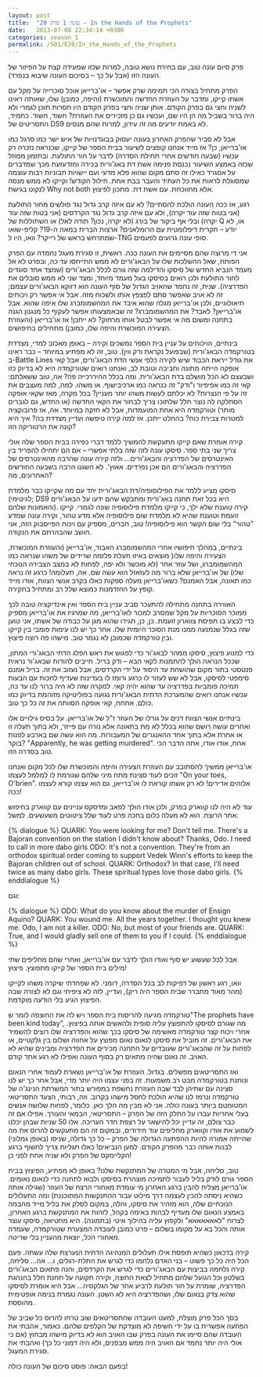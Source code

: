 ```yaml
---
layout: post
title:  "עונה 1 פרק 20 – In the Hands of the Prophets"
date:   2013-07-08 22:34:14 +0300
categories: season_1
permalink: /S01/E20/In_the_Hands_of_the_Prophets
---
```


פרק סיום עונה טוב, עם בחירת נושא טובה, למרות שכזו שמעידה קצת על הפיזור של העונה הזו (אבל על כך – בסיכום העונה שיבוא בנפרד).

הפרק מתחיל בצורה הכי תמימה שרק אפשר – או'ברייאן אוכל סוכרייה על מקל עם אשתו קייקו, ומדבר על העוזרת החדשה והמוכשרת (והיפה, כמובן) שלו, שאותה ראינו לשניה וחצי גם בפרק הקודם. אותן שניה וחצי בפרק הקודם היו חסרות תוכן לגמרי ולא היה ברור בשביל מה הן היו שם, ועכשיו גם כן מזכירים את העוזרת? חשוד, חשוד. כתמיד, התסריטים של DS9 לא באמת יודעים מה זה עידון, למרות שהם מנסים.

אבל לא סביר שהפרק האחרון בעונה יעסוק בבוגדנויות של איש ישר כמו סרגל כמו או'ברייאן, כן? אז מייד אנחנו קופצים לשיעור בבית הספר של קייקו, שכנראה נזכרה רק עכשיו (שבעה חודשים אחרי תחילת הסדרה) לדבר על חור התולעת. ובתזמון ממוזל שכזה באמצע השיעור נכנסת פנימה אשת דת באג'ורית בכירה ומזדעזעת מכך שמדברים על אסגרד כאילו זה סתם מקום שהוא פלא מדעי ועם יישויות תבוניות רבות עוצמה שמסוגלת לראות את כל העתיד והעבר בבת אחת. חילול הקודש! וקייקו לא ממש מנסה לנקוט בגישת Why not both אלא מתווכחת. עם אשת דת. מתכון לפיצוץ.

רגע, אז ככה העונה הולכת להסתיים? לא עם איזה קרב גדול נגד פולשים מחור התולעת (אני בטוח שזה עוד יקרה), ולא עם איזה קרב גדול נגד הקרדסים (אני בטוח שזה עוד יקרה) ובלי אף ביקור של בורג (לא יקרה, נכון? תודה לאל) או השתוללות של Q או, לא יודע – תקרית דיפלומטית עם הרומלאנים? ארצות הברית במאה ה-19? קליפ-שואו שמתרחש בראש של רייקר? וואו, היו ל-TNG סופי עונה גרועים לפעמים.

אני די מרוצה שהם מסיימים את העונה ככה. ראשית, זו סגירת מעגל נחמדה עם הפרק הפותח, שאל ההשלכות שלו על הבאג'ורים לא ממש התייחסו עד כה, ובפרט לא אל מעמד הנביא החדש של סיסקו והדילמה שזה גורם לכלל הבאג'ורים (שמצד אחד סוגדים לחור התולעת ולכן רואים בסיסקו בעל מעמד מיוחד, ומצד שני לא ממש סובלים את הפדרציה). שנית, זה נחמד שהאויב הגדול של סוף העונה הוא דווקא הבאג'ורים עצמם; זה לא אויב שאפשר סתם לפצפץ אותו ולשכוח מזה.
אבל אי אפשר רק ויכוחים תיאולוגיים, ולכן או'ברייאן מגלה שהוא איבד את המהשמומברג שלו איפה שהוא. אבל או'ברייאן? לאבד? את המהשמומברג? זה שבאמצעותו אפשר לעקוף כל מנגנון הגנה בתחנה ומשום מה אי אפשר לבטל אותו מרחוק? לא ייתכן! אז או'ברייאן (והעוזרת הצעירה המוכשרת והיפה שלו, כמובן) מתחילים בחיפושים.

בינתיים, הויכוחים על עניין בית הספר נמשכים וקירה – באופן מאכזב למדי, מצדדת בטורקמדה הבאג'ורית (שבפועל נקראת ודק ווין). טוב, זה לא מפתיע במיוחד – כבר ראינו ב-Battle Lines את גודל ייראת הכבוד שיש לקירה כלפי אנשי הדת הבאג'ורים, אבל קאי אופקה הייתה מתונה וחביבה וטובת לב, ואנחנו רואים שטורקמדה היא לא בדיוק כזו ושבעצם לא הכל מושלם בדת הבאג'ורית. ומה בכלל ההיררכייה פה? אה, טוב ששאלתם: קאי זה כמו אפיפיור ו"ודק" זה כנראה כמו ארכיבישוף. או משהו. למה, למה מעצבים את זה על פי הנצרות? לא יכלתם לעשות משהו יותר מעניין? בכל מקרה, מאז שקאי אופקה הסתלקה לה נוצר חלל שלתוכו צריך לבחור את הקאי החדשה (או החדש, גם לגברים מותר) וטורקמדה היא אחת המועמדות, אבל לא חזקה במיוחד. אה, אז פרובוקציה למטרות צבירת כוח? בהחלט ייתכן. אז למה קירה טיפשה ועדיין מצדדת בה? איך היא קונה את הרטוריקה הזו?

קירה אומרת שאם קייקו מתעקשת להמשיך ללמד דברי כפירה בבית הספר שלה אולי צריך שני בתי ספר. סיסקו עונה לזה שזה בלתי אפשרי – אם הם יתחילו להפריד בין האינטרסים של הפדרציה והבאג'ורים... ולזה קירה עונה שהרבה מהאינטרסים של הפדרציה והבאג'ורים הם אכן נפרדים. אאוץ'. לא השגנו הרבה בשבעה החודשים האחרונים, מה?

סיסקו מציע ללמד את הפילוסופיה/דת הבאג'ורית יחד עם מה שקייקו כבר מלמדת (לגיטימי; DS9 היא בכל זאת תחנה באג'ורית ומתבקש שהם ידעו על הבאג'ורים והאמונות שלהם). קירה טוענת שלא ילך, כי קייקו מלמדת פילוסופיה שונה לגמרי. קייקו זועמת וטוענת שהיא לא מלמדת שום פילוסופיה אלא מדע טהור, וקירה עונה שמדע "טהור" בלי שום הקשר הוא פילוסופיה! טוב, חברים, מספיק עם ויכוח הפייסבוק הזה, אני חושב שהבהרתם את הנקודה.

בינתיים, במהלך חיפושיו אחרי המהשמומברג האבוד, או'ברייאן (והעוזרת המוכשרת, הצעירה והיפה שלו( מוצאים באיזו תעלת פלזמה שרידים של משהו שנראה כמו המהשמומברג, ושל עוזר אחר (לא מוכשר ולא יפה, לפחות לא במצב הצבירה הנוכחי שלו) של או'ברייאן שלא ברור מה לעזאזל הוא עשה שם. אה, תעלומה! כרגע זה נראה כמו תאונה, אבל האמנם? כשאו'ברייאן מעלה ספקות כאלו בקרב אנשי הצוות, אודו מייד קופץ על ההזדמנות כמוצא שלל רב ומתחיל בחקירה.

האווירה בתחנה מתחילה להתעכר סביב עניין בית הספר ואין אינדיקציה טובה לכך ממוכר הסוכריות על מקל שמסרב למכור לאו'ברייאן, מה שמרגיז את או'ברייאן מספיק כדי לבצע בו תפיסת צווארון זועמת. כן, כן, תגידו שהוא מגן על כבודה של אשתו, אני טוען שזה בגלל שנמנעה ממנו מנת הסוכר היומית שלו. אחר כך יש לנו עימות פומבי בין קייקו ובין טורקמדה שכמובן לא נגמר טוב. מישהו פה רוצה פיצוץ.

כדי למנוע פיצוץ, סיסקו ממהר לבאג'ור כדי לפגוש את ראש הפלג הדתי הבאג'ורי המתון, שככל הנראה הולך להתמנות לקאי הבא – ודק בריל. חייבים להודות שבאג'ור נראית פנטסטי בתור מקום שהושחת עד היסוד על ידי הקרדסים, אבל נעזוב את זה.
בריל אמנם סימפטי לסיסקו, אבל לא שש לעזור לו כרגע ורומז לו בעדינות שעדיף לחכות עם הבעות תמיכה פומביות בפדרציה עד שהוא יהיה קאי. למקרה שזה לא היה ברור לנו עד כה, עכשיו אנחנו רואים שהמערכת הדתית הבאג'ורית נגועה בפוליטיקה מזוהמת בדיוק כמו כולם. אחחח, קאי אופקה הסוותה את זה כל כך טוב.

בינתיים אנשי הצוות דנים על גורלו של העוזר ז"ל של או'ברייאן. על בסיס גילויים אלו ואחרים עושה רושם שהוא בכלל לא מת בתאונה אלא נורה עם פייזר, ולא בתוך תעלה זו או אחרת אלא בתוך אחד ההאנגרים של המעבורות. מה הוא עשה שם בארבע לפנות בוקר? "Apparently, he was getting murdered". אחח, אודו אודו, אתה הדבר הכי טוב בסדרה הזו.

או'ברייאן ממשיך להסתובב עם העוזרת הצעירה והיפה והמוכשרת שלו לכל מקום ואנחנו זוכים לעוד סצינת מתח מיני שלהם שגורמת לו למלמל לעצמו "On your toes, O'brien". אלוהים אדירים! לא רק אשתו קוראת לו או'ברייאן, גם הוא עצמו קורא לעצמו ככה!

עוד לא היה לנו קווארק בפרק, ולכן אודו הולך לפאב ומדסקס עניינים עם קווארק בחיפוש אחר הרוצח. הוא לא מעלה כלום בחכה פרט לעוד שלל ציטוטים משעשעים. למשל:

{% dialogue %}
QUARK: You were looking for me? Don't tell me. There's a Bajoran convention on the station I didn't know about? Thanks, Odo. I need to call in more dabo girls 
ODO: It's not a convention. They're from an orthodox spiritual order coming to support Vedek Winn's efforts to keep the Bajoran children out of school. 
QUARK: Orthodox? In that case, I'll need twice as many dabo girls. These spiritual types love those dabo girls. 
{% enddialogue %}

וגם:

{% dialogue %}
ODO: What do you know about the murder of Ensign Aquino? 
QUARK: You wound me. All the years together. I thought you knew me. Odo, I am not a killer. 
ODO: No, but most of your friends are. 
QUARK: True, and I would gladly sell one of them to you if I could.
{% enddialogue %}

אבל לכל שעשוע יש סוף ואודו הולך לדבר עם או'ברייאן, ואחרי שהם מחליפים שתי מילים בית הספר של קייקו מתפוצץ. פיצוץ!

וואו, רגע ראשון של דפיקות לב בכל הסדרה, דומני. לא שפחדתי שיקרה משהו לקייקו (מהר מאוד מתברר שבית הספר היה ריק), ועדיין, לזה לא ציפיתי וגם לא לצורה שבה הפיצוץ הגיע בלי הודעה מוקדמת.

טורקמדה מגיעה להריסות בית הספר ויש לה את החוצפה לומר ש"The prophets have been kind today", מה שגורם לסיסקו להתפוצץ עליה סופית ולהאשים אותה בפיצוץ. אחרי ויכוח קצר טורקמדה מאשימה של סיסקו בכך שהוא והפדרציה שלו רוצים להשמיד את הבאג'ורים. זה מוביל את סיסקו לנאום נאום מפוצץ על אחווה ושלום בין גלקטיים, או לפחות על זה שהבאג'ורים שעובדים על התחנה מכירים את הפדרציה ומבינים שהיא לא האויב. זה נאום שהיה מתאים רק בסוף העונה ואפילו לא רגע אחד קודם.

ואז התסריטאים מפשלים. בגדול. העוזרת של או'ברייאן נשארת לעמוד אחרי הנאום ונותנת בטורקמדה מבט רב משמעות. זה בפני עצמו היה יותר מדי, אבל אחר כך יש לנו סצינה עם שתיהן לבד שבה העוזרת נחשפת במפורש בתור המשרתת הנינג'ה של טורקמדה ונרמז לנו שהיא הולכת לחסל מישהו בקרוב. וזה, רבותי, הצעד התסריטאי המטומטם ביותר בעונה כולה.
אני לא מבין מה הלך כאן. כלומר, לפחות שלושה אנשים בעלי אחריות עברו על החלק הזה של הפרק – התסריטאי, הבמאי והעורך. אפילו אם זה כבר צולם, זה עדיין יכל להישאר על רצפת חדר העריכה. אלו 50 שניות שבהן יכלנו לשמוע את אודו וקווארק מחליפים עוד חידודים, ובמקום זה הם מתעקשים להרוס את מה שהייתה אמורה להיות ההפתעה הגדולה של הפרק – כל כך גדולה, שניסו (באופן גמלוני) לבנות אותה כבר מהפרק הקודם. למען הנביאים! כאלו תגליות צריך לחשוף ברגע הקליימקס של הפרק ולא שניה אחת לפני כן!

טוב, סליחה, אבל מי המטרה של המתנקשת שלנו? באופן לא מפתיע, הפיצוץ בבית הספר גורם לודק בליל לעבור לתמיכה מוצהרת בסיסקו ולבוא לתחנה כדי לנאום נאומים. או'ברייאן מצליח להבין ברגע האחרון מי עומדת מאחורי הרצח של העוזר (שגילה אותה כשהיא ניסתה להכין לעצמה דרך מילוט עבור ההתנקשות המתוכננת) ומה התעלולים הנוכחיים שלה, הוא מזהיר את סיסקו, והלה, במקום לסלק את בליל מייד מהבמה באמצע הנאום שלו מעדיף לבהות באימה בקהל, לזהות את המתנקשת ברגע האחרון, לצרוח "לאאאאאאא" ולקפוץ עליה בהילוך איטי (בתמונה). היא מחטיאה, סיסקו עוצר אותה והכל בא על מקומו בשלום – פרט כמובן לעובדה המצערת שטורקמדה, שעמדה מאחורי הכל, יוצאת מהעניין בלי שריטה.

קירה בדכאון כשהיא תופסת אילו תעלולים המנהיגה הדתית הנערצת שלה עשתה. פעם הכל היה כל כך פשוט – בני האדם נלחמו כדי לגרש את התלת-רגלים, ו... אה... סליחה, קירה נלחמה בביצות עם הבאג'ורים כדי לגרש את הקרדסים, והנה פתאום הבאג'ורים בשלטון וכל הגועל שלהם מתחיל לצאת החוצה, וקירה תקועה על תחנת חלל בהנהגת הפדרציה, שומרת על חור תולעת לרביע אחר של הגלקסיה... אבל היא אומרת לסיסקו שהוא צדק בנאום שלו, ושהפדרציה היא לא השטן. העונה נגמרת בנימה אופטימית מהוססת.

בסך הכל פרק מוצלח, למעט העובדה שהתסריטאים שוב טרחו להרוס כל שביב של הפתעה אפשרית בו על ידי חשיפה לא מוצדקת של הקלפים שלהם. כאמור, אהבתי את העובדה שהם סיימו את העונה בפרק שבו האויב הוא לא בדיוק מישהו מבחוץ (אם כי אולי היה יותר נחמד אם האויב היה ממש מבפנים, ולא היה דמוני כל כך) ואהבתי את סגירת המעגל.

בפעם הבאה: פוסט סיכום של העונה כולה!
